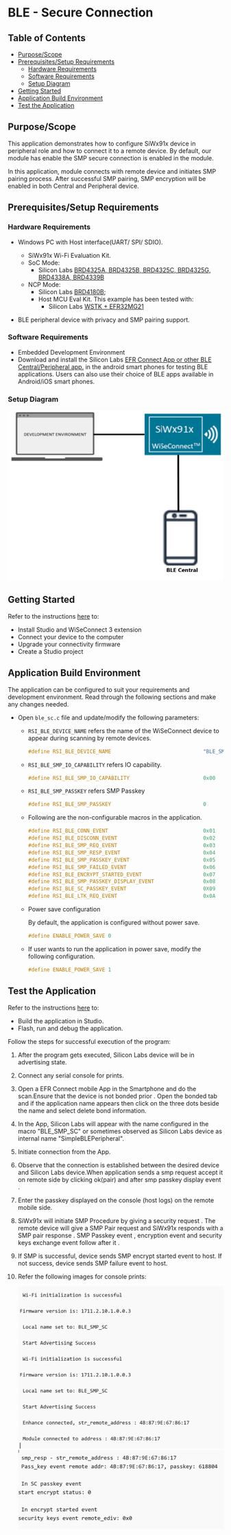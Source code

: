 # BLE - Secure Connection

## Table of Contents

- [Purpose/Scope](#purposescope)
- [Prerequisites/Setup Requirements](#prerequisitessetup-requirements)
  - [Hardware Requirements](#hardware-requirements)
  - [Software Requirements](#software-requirements)
  - [Setup Diagram](#setup-diagram)
- [Getting Started](#getting-started)
- [Application Build Environment](#application-build-environment)
- [Test the Application](#test-the-application)

## Purpose/Scope

This application demonstrates how to configure SiWx91x device in peripheral role and how to connect it to a remote device. By default, our module has enable the SMP secure connection is enabled in the module.

In this application, module connects with remote device and initiates SMP pairing process.  After successful SMP pairing, SMP encryption will be enabled in both Central and Peripheral device.

## Prerequisites/Setup Requirements

### Hardware Requirements

- Windows PC with Host interface(UART/ SPI/ SDIO).
  - SiWx91x Wi-Fi Evaluation Kit.
  - SoC Mode:
    - Silicon Labs [BRD4325A, BRD4325B, BRD4325C, BRD4325G, BRD4338A, BRD4339B](https://www.silabs.com/)
  - NCP Mode:
    - Silicon Labs [BRD4180B](https://www.silabs.com/);
    - Host MCU Eval Kit. This example has been tested with:
      - Silicon Labs [WSTK + EFR32MG21](https://www.silabs.com/development-tools/wireless/efr32xg21-bluetooth-starter-kit)

- BLE peripheral device with privacy and SMP pairing support.

### Software Requirements

- Embedded Development Environment
- Download and install the Silicon Labs [EFR Connect App or other BLE Central/Peripheral app.](https://www.silabs.com/developers/efr-connect-mobile-app) in the android smart phones for testing BLE applications. Users can also use their choice of BLE apps available in Android/iOS smart phones.

### Setup Diagram

 ![Figure: Setup Diagram for BLE Secureconnection example](resources/readme/ble_secureconnection_soc_ncp.png)
  
## Getting Started

Refer to the instructions [here](https://docs.silabs.com/wiseconnect/latest/wiseconnect-getting-started/) to:

- Install Studio and WiSeConnect 3 extension
- Connect your device to the computer
- Upgrade your connectivity firmware
- Create a Studio project

## Application Build Environment

The application can be configured to suit your requirements and development environment. Read through the following sections and make any changes needed.

- Open `ble_sc.c` file and update/modify the following parameters:

  - `RSI_BLE_DEVICE_NAME` refers the name of the WiSeConnect device to appear during scanning by remote devices.

      ```c
      #define RSI_BLE_DEVICE_NAME                              "BLE_SMP_SC"
      ```

  - `RSI_BLE_SMP_IO_CAPABILITY` refers IO capability.

      ```c
      #define RSI_BLE_SMP_IO_CAPABILITY                        0x00
      ```

  - `RSI_BLE_SMP_PASSKEY` refers SMP Passkey

      ```c
      #define RSI_BLE_SMP_PASSKEY                              0
      ```

  - Following are the non-configurable macros in the application.

      ```c
      #define RSI_BLE_CONN_EVENT                               0x01
      #define RSI_BLE_DISCONN_EVENT                            0x02
      #define RSI_BLE_SMP_REQ_EVENT                            0x03
      #define RSI_BLE_SMP_RESP_EVENT                           0x04
      #define RSI_BLE_SMP_PASSKEY_EVENT                        0x05
      #define RSI_BLE_SMP_FAILED_EVENT                         0x06
      #define RSI_BLE_ENCRYPT_STARTED_EVENT                    0x07
      #define RSI_BLE_SMP_PASSKEY_DISPLAY_EVENT                0x08
      #define RSI_BLE_SC_PASSKEY_EVENT                         0X09
      #define RSI_BLE_LTK_REQ_EVENT                            0x0A
      ```
  - Power save configuration

    By default, the application is configured without power save.

      ```c
      #define ENABLE_POWER_SAVE 0
      ```

  - If user wants to run the application in power save, modify the following configuration.

      ```c
      #define ENABLE_POWER_SAVE 1
      ```

## Test the Application

Refer to the instructions [here](https://docs.silabs.com/wiseconnect/latest/wiseconnect-getting-started/) to:

- Build the application in Studio.
- Flash, run and debug the application.

Follow the steps for successful execution of the program:

1. After the program gets executed, Silicon Labs device will be in advertising state.

2. Connect any serial console for prints.

3. Open a EFR Connect mobile App in the Smartphone and do the scan.Ensure that the device is not bonded prior . Open the bonded tab and if the application name appears then click on the three dots beside the name and select delete bond information.

4. In the App, Silicon Labs  will appear with the name configured in the macro "BLE_SMP_SC" or sometimes observed as Silicon Labs device as internal name "SimpleBLEPeripheral".

5. Initiate connection from the App.

6. Observe that the connection is established between the desired device and Silicon Labs device.When application sends a smp request accept it on remote side by clicking ok(pair) and after smp passkey display event .

7. Enter the passkey displayed on the console (host logs) on the remote mobile side.  

8. SiWx91x will initiate SMP Procedure by giving a security request . The remote device will give a SMP Pair request and SiWx91x responds with a SMP pair response . SMP Passkey event , encryption event and security keys exchange event follow after it .

9. If SMP is successful, device sends SMP encrypt started event to host. If not success, device sends SMP failure event to host.

10. Refer the following images for console prints:
 
    ![](resources/readme/output.png)
    ![](resources/readme/output_1.png)
